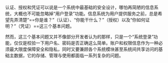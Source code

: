 认证、授权和凭证可以说是一个系统中最基础的安全设计，哪怕再简陋的信息系统，大概也不可能忽略掉“用户登录”功能。信息系统为用户提供服务之前，总是希望先弄清楚“==你是谁？”（认证）、“你能干什么？”（授权）以及“你如何证明？”（凭证）==这三个基本问题。


然而，这三个基本问题又并不像部分开发者认为的那样，只是一个“系统登录”功能，仅仅是校验一下用户名、密码是否正确这么简单。账户和权限信息作为一种必须最大限度保障安全和隐私，同时又要兼顾各个系统模块甚至系统间共享访问的基础主数据，它的存储、管理与使用都面临一系列复杂的问题。